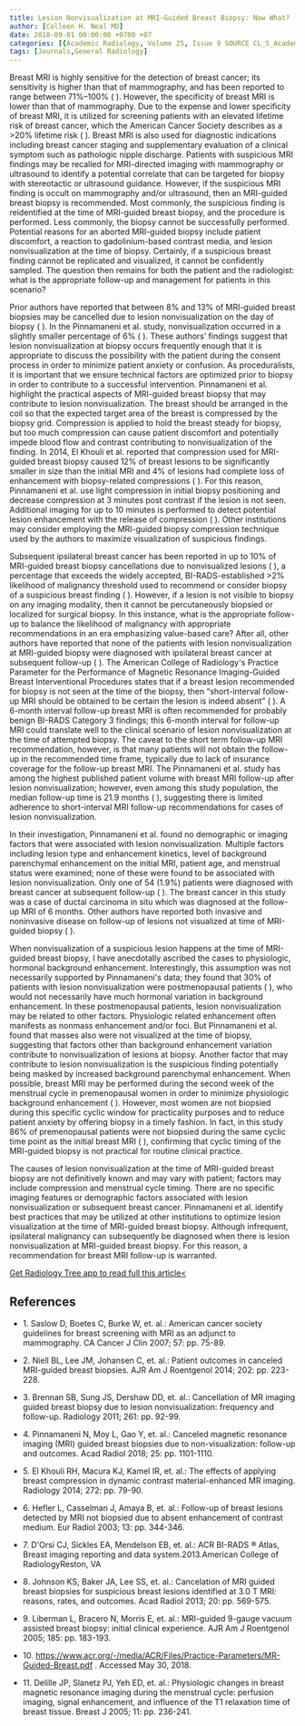 ```yaml
---
title: Lesion Nonvisualization at MRI-Guided Breast Biopsy: Now What?
author: [Colleen H. Neal MD]
date: 2018-09-01 00:00:00 +0700 +07
categories: [{Academic Radiology, Volume 25, Issue 9 SOURCE CL_S_AcademicRadiologyVolume25Issue9 1}]
tags: [Journals,General Radiology]
---
```

Breast MRI is highly sensitive for the detection of breast cancer; its sensitivity is higher than that of mammography, and has been reported to range between 71%–100% ( ). However, the specificity of breast MRI is lower than that of mammography. Due to the expense and lower specificity of breast MRI, it is utilized for screening patients with an elevated lifetime risk of breast cancer, which the American Cancer Society describes as a >20% lifetime risk ( ). Breast MRI is also used for diagnostic indications including breast cancer staging and supplementary evaluation of a clinical symptom such as pathologic nipple discharge. Patients with suspicious MRI findings may be recalled for MRI-directed imaging with mammography or ultrasound to identify a potential correlate that can be targeted for biopsy with stereotactic or ultrasound guidance. However, if the suspicious MRI finding is occult on mammography and/or ultrasound, then an MRI-guided breast biopsy is recommended. Most commonly, the suspicious finding is reidentified at the time of MRI-guided breast biopsy, and the procedure is performed. Less commonly, the biopsy cannot be successfully performed. Potential reasons for an aborted MRI-guided biopsy include patient discomfort, a reaction to gadolinium-based contrast media, and lesion nonvisualization at the time of biopsy. Certainly, if a suspicious breast finding cannot be replicated and visualized, it cannot be confidently sampled. The question then remains for both the patient and the radiologist: what is the appropriate follow-up and management for patients in this scenario?

Prior authors have reported that between 8% and 13% of MRI-guided breast biopsies may be cancelled due to lesion nonvisualization on the day of biopsy ( ). In the Pinnamaneni et al. study, nonvisualization occurred in a slightly smaller percentage of 6% ( ). These authors’ findings suggest that lesion nonvisualization at biopsy occurs frequently enough that it is appropriate to discuss the possibility with the patient during the consent process in order to minimize patient anxiety or confusion. As proceduralists, it is important that we ensure technical factors are optimized prior to biopsy in order to contribute to a successful intervention. Pinnamaneni et al. highlight the practical aspects of MRI-guided breast biopsy that may contribute to lesion nonvisualization. The breast should be arranged in the coil so that the expected target area of the breast is compressed by the biopsy grid. Compression is applied to hold the breast steady for biopsy, but too much compression can cause patient discomfort and potentially impede blood flow and contrast contributing to nonvisualization of the finding. In 2014, El Khouli et al. reported that compression used for MRI-guided breast biopsy caused 12% of breast lesions to be significantly smaller in size than the initial MRI and 4% of lesions had complete loss of enhancement with biopsy-related compressions ( ). For this reason, Pinnamaneni et al. use light compression in initial biopsy positioning and decrease compression at 3 minutes post contrast if the lesion is not seen. Additional imaging for up to 10 minutes is performed to detect potential lesion enhancement with the release of compression ( ). Other institutions may consider employing the MRI-guided biopsy compression technique used by the authors to maximize visualization of suspicious findings.

Subsequent ipsilateral breast cancer has been reported in up to 10% of MRI-guided breast biopsy cancellations due to nonvisualized lesions ( ), a percentage that exceeds the widely accepted, BI-RADS-established >2% likelihood of malignancy threshold used to recommend or consider biopsy of a suspicious breast finding ( ). However, if a lesion is not visible to biopsy on any imaging modality, then it cannot be percutaneously biopsied or localized for surgical biopsy. In this instance, what is the appropriate follow-up to balance the likelihood of malignancy with appropriate recommendations in an era emphasizing value-based care? After all, other authors have reported that none of the patients with lesion nonvisualization at MRI-guided biopsy were diagnosed with ipsilateral breast cancer at subsequent follow-up ( ). The American College of Radiology's Practice Parameter for the Performance of Magnetic Resonance Imaging-Guided Breast Interventional Procedures states that if a breast lesion recommended for biopsy is not seen at the time of the biopsy, then “short-interval follow-up MRI should be obtained to be certain the lesion is indeed absent” ( ). A 6-month interval follow-up breast MRI is often recommended for probably benign BI-RADS Category 3 findings; this 6-month interval for follow-up MRI could translate well to the clinical scenario of lesion nonvisualization at the time of attempted biopsy. The caveat to the short term follow-up MRI recommendation, however, is that many patients will not obtain the follow-up in the recommended time frame, typically due to lack of insurance coverage for the follow-up breast MRI. The Pinnamaneni et al. study has among the highest published patient volume with breast MRI follow-up after lesion nonvisualization; however, even among this study population, the median follow-up time is 21.9 months ( ), suggesting there is limited adherence to short-interval MRI follow-up recommendations for cases of lesion nonvisualization.

In their investigation, Pinnamaneni et al. found no demographic or imaging factors that were associated with lesion nonvisualization. Multiple factors including lesion type and enhancement kinetics, level of background parenchymal enhancement on the initial MRI, patient age, and menstrual status were examined; none of these were found to be associated with lesion nonvisualization. Only one of 54 (1.9%) patients were diagnosed with breast cancer at subsequent follow-up ( ). The breast cancer in this study was a case of ductal carcinoma in situ which was diagnosed at the follow-up MRI of 6 months. Other authors have reported both invasive and noninvasive disease on follow-up of lesions not visualized at time of MRI-guided biopsy ( ).

When nonvisualization of a suspicious lesion happens at the time of MRI-guided breast biopsy, I have anecdotally ascribed the cases to physiologic, hormonal background enhancement. Interestingly, this assumption was not necessarily supported by Pinnamaneni's data; they found that 30% of patients with lesion nonvisualization were postmenopausal patients ( ), who would not necessarily have much hormonal variation in background enhancement. In these postmenopausal patients, lesion nonvisualization may be related to other factors. Physiologic related enhancement often manifests as nonmass enhancement and/or foci. But Pinnamaneni et al. found that masses also were not visualized at the time of biopsy, suggesting that factors other than background enhancement variation contribute to nonvisualization of lesions at biopsy. Another factor that may contribute to lesion nonvisualization is the suspicious finding potentially being masked by increased background parenchymal enhancement. When possible, breast MRI may be performed during the second week of the menstrual cycle in premenopausal women in order to minimize physiologic background enhancement ( ). However, most women are not biopsied during this specific cyclic window for practicality purposes and to reduce patient anxiety by offering biopsy in a timely fashion. In fact, in this study 86% of premenopausal patients were not biopsied during the same cyclic time point as the initial breast MRI ( ), confirming that cyclic timing of the MRI-guided biopsy is not practical for routine clinical practice.

The causes of lesion nonvisualization at the time of MRI-guided breast biopsy are not definitively known and may vary with patient; factors may include compression and menstrual cycle timing. There are no specific imaging features or demographic factors associated with lesion nonvisualization or subsequent breast cancer. Pinnamaneni et al. identify best practices that may be utilized at other institutions to optimize lesion visualization at the time of MRI-guided breast biopsy. Although infrequent, ipsilateral malignancy can subsequently be diagnosed when there is lesion nonvisualization at MRI-guided breast biopsy. For this reason, a recommendation for breast MRI follow-up is warranted.

[Get Radiology Tree app to read full this article<](https://clinicalpub.com/app)

## References

- 1\. Saslow D, Boetes C, Burke W, et. al.: American cancer society guidelines for breast screening with MRI as an adjunct to mammography. CA Cancer J Clin 2007; 57: pp. 75-89.


- 2\. Niell BL, Lee JM, Johansen C, et. al.: Patient outcomes in canceled MRI-guided breast biopsies. AJR Am J Roentgenol 2014; 202: pp. 223-228.


- 3\. Brennan SB, Sung JS, Dershaw DD, et. al.: Cancellation of MR imaging guided breast biopsy due to lesion nonvisualization: frequency and follow-up. Radiology 2011; 261: pp. 92-99.


- 4\. Pinnamaneni N, Moy L, Gao Y, et. al.: Canceled magnetic resonance imaging (MRI) guided breast biopsies due to non-visualization: follow-up and outcomes. Acad Radiol 2018; 25: pp. 1101-1110.


- 5\. El Khouli RH, Macura KJ, Kamel IR, et. al.: The effects of applying breast compression in dynamic contrast material-enhanced MR imaging. Radiology 2014; 272: pp. 79-90.


- 6\. Hefler L, Casselman J, Amaya B, et. al.: Follow-up of breast lesions detected by MRI not biopsied due to absent enhancement of contrast medium. Eur Radiol 2003; 13: pp. 344-346.


- 7\. D'Orsi CJ, Sickles EA, Mendelson EB, et. al.: ACR BI-RADS  ®  Atlas, Breast imaging reporting and data system.2013.American College of RadiologyReston, VA


- 8\. Johnson KS, Baker JA, Lee SS, et. al.: Cancelation of MRI guided breast biopsies for suspicious breast lesions identified at 3.0 T MRI: reasons, rates, and outcomes. Acad Radiol 2013; 20: pp. 569-575.


- 9\. Liberman L, Bracero N, Morris E, et. al.: MRI-guided 9-gauge vacuum assisted breast biopsy: initial clinical experience. AJR Am J Roentgenol 2005; 185: pp. 183-193.


- 10\.  https://www.acr.org/-/media/ACR/Files/Practice-Parameters/MR-Guided-Breast.pdf  . Accessed May 30, 2018.


- 11\. Delille JP, Slanetz PJ, Yeh ED, et. al.: Physiologic changes in breast magnetic resonance imaging during the menstrual cycle: perfusion imaging, signal enhancement, and influence of the T1 relaxation time of breast tissue. Breast J 2005; 11: pp. 236-241.